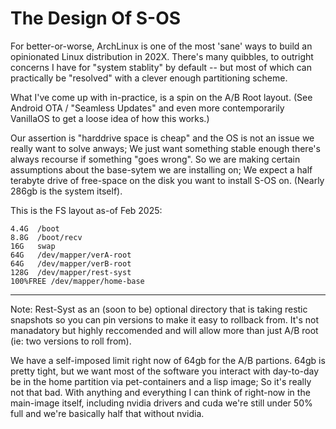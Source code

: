 # The Design Of S-OS

For better-or-worse, ArchLinux is one of the most 'sane' ways to build an opinionated Linux distribution in 202X.
There's many quibbles, to outright concerns I have for "system stablity" by default -- but most of which can practically be "resolved" with a clever enough partitioning scheme.

What I've come up with in-practice, is a spin on the A/B Root layout. (See Android OTA / "Seamless Updates" and even more contemporarily VanillaOS to get a loose idea of how this works.)

Our assertion is "harddrive space is cheap" and the OS is not an issue we really want to solve anways; We just want something stable enough there's always recourse if something "goes wrong".
So we are making certain assumptions about the base-sytem we are installing on; We expect a half terabyte drive of free-space on the disk you want to install S-OS on. (Nearly 286gb is the system itself).

This is the FS layout as-of Feb 2025:

```
4.4G  /boot
8.8G  /boot/recv
16G   swap
64G   /dev/mapper/verA-root
64G   /dev/mapper/verB-root
128G  /dev/mapper/rest-syst
100%FREE /dev/mapper/home-base
```

---

Note: Rest-Syst as an (soon to be) optional directory that is taking restic snapshots so you can pin versions to make it easy to rollback from.
It's not manadatory but highly reccomended and will allow more than just A/B root (ie: two versions to roll from).


We have a self-imposed limit right now of 64gb for the A/B partions.
64gb is pretty tight, but we want most of the software you interact with day-to-day be in the home partition via pet-containers and a lisp image;
So it's really not that bad. With anything and everything I can think of right-now in the main-image itself, including nvidia drivers and cuda
we're still under 50% full and we're basically half that without nvidia.
